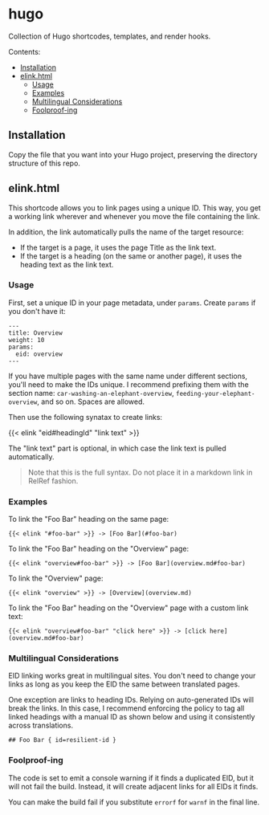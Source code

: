 # hugo
Collection of Hugo shortcodes, templates, and render hooks.

Contents:

* [Installation](#installation)
* [elink.html](#elinkhtml)
  * [Usage](#usage)
  * [Examples](#examples)
  * [Multilingual Considerations](#multilingual-considerations)
  * [Foolproof-ing](#foolproof-ing)

## Installation

Copy the file that you want into your Hugo project, preserving the directory structure of this repo. 

## elink.html

This shortcode allows you to link pages using a unique ID. This way, you get a working link wherever and whenever you move the file containing the link.

In addition, the link automatically pulls the name of the target resource:

* If the target is a page, it uses the page Title as the link text.
* If the target is a heading (on the same or another page), it uses the heading text as the link text.

### Usage

First, set a unique ID in your page metadata, under `params`. Create `params` if you don't have it:

```
---
title: Overview
weight: 10
params:
  eid: overview
---
```

If you have multiple pages with the same name under different sections, you'll need to make the IDs unique. I recommend prefixing them with the section name: `car-washing-an-elephant-overview`, `feeding-your-elephant-overview`, and so on. Spaces are allowed.

Then use the following synatax to create links:

{{< elink "eid#headingId" "link text" >}}

The "link text" part is optional, in which case the link text is pulled automatically.

> Note that this is the full syntax. Do not place it in a markdown link in RelRef fashion.

### Examples

To link the "Foo Bar" heading on the same page:

```
{{< elink "#foo-bar" >}} -> [Foo Bar](#foo-bar)
```

To link the "Foo Bar" heading on the "Overview" page:

```
{{< elink "overview#foo-bar" >}} -> [Foo Bar](overview.md#foo-bar)
```

To link the "Overview" page:

```
{{< elink "overview" >}} -> [Overview](overview.md)
```

To link the "Foo Bar" heading on the "Overview" page with a custom link text:

```
{{< elink "overview#foo-bar" "click here" >}} -> [click here](overview.md#foo-bar)
```

### Multilingual Considerations

EID linking works great in multilingual sites. You don't need to change your links as long as you keep the EID the same between translated pages.

One exception are links to heading IDs. Relying on auto-generated IDs will break the links. In this case, I recommend enforcing the policy to tag all linked headings with a manual ID as shown below and using it consistently across translations.

```
## Foo Bar { id=resilient-id }
```


### Foolproof-ing

The code is set to emit a console warning if it finds a duplicated EID, but it will not fail the build. Instead, it will create adjacent links for all EIDs it finds.

You can make the build fail if you substitute `errorf` for `warnf` in the final line.
